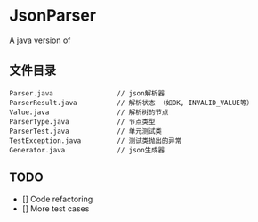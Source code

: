 # JsonParser

A java version of [](https://github.com/miloyip/json-tutorial)

## 文件目录

```
Parser.java                // json解析器
ParserResult.java          // 解析状态 （如OK, INVALID_VALUE等）
Value.java                 // 解析树的节点
ParserType.java            // 节点类型
ParserTest.java            // 单元测试类
TestException.java         // 测试类抛出的异常
Generator.java             // json生成器
```

## TODO

- [] Code refactoring
- [] More test cases

